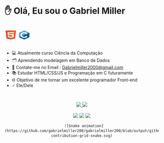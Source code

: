 # ✋ Olá, Eu sou o Gabriel Miller

<div>
  <div style="display: inline_block"><br>
  <img align="justify" alt="Gabs-HTML" height="30" width="40" src="https://raw.githubusercontent.com/devicons/devicon/master/icons/html5/html5-original.svg">
  <img align="justify" alt="Gabs-C" height="30" width="40" src="https://raw.githubusercontent.com/devicons/devicon/master/icons/c/c-original.svg">
</div>
<br>

- 💻 Atualmente curso Ciência da Computação
- 🗂️ Aprendendo modelagem em Banco de Dados
- 📧 Contate-me no Email : Gabrielmiller2000@gmail.com
- 📚 Estudar HTML/CSS/JS e Programação em C futuramente
- 🌐 Objetivo de me tornar um excelente programador Front-end
-  ♂️ Ele/Dele

##

<br>
<div align="center">
  <a href="https://github.com/GabrielMiller200">
  <img height="180em" src="https://github-readme-stats.vercel.app/api?username=gabrielmiller200&show_icons=true&theme=prussian&include_all_commits=true&count_private=true"/>
  <img height="180em" src="https://github-readme-stats.vercel.app/api/top-langs/?username=gabrielmiller200&layout=default&langs_count=5&theme=prussian"/>

<div> 
  <br>
  <a href="https://www.instagram.com/miller_sem_u/" target="_blank"><img src="https://img.shields.io/badge/-Instagram-%23E4405F?style=for-the-badge&logo=instagram&logoColor=white" target="_blank"></a>
  <a href = "mailto:gabrielmiller2000@gmail.com"><img src="https://img.shields.io/badge/Gmail-D14836?style=for-the-badge&logo=gmail&logoColor=white" target="_blank"></a>
  <a href="https://www.linkedin.com/in/gabsmiller/" target="_blank"><img src="https://img.shields.io/badge/-LinkedIn-%230077B5?style=for-the-badge&logo=linkedin&logoColor=white" target="_blank"></a>
</div>
    
      ![Snake animation](https://github.com/gabrielmiller200/gabrielmiller200/blob/output/github-contribution-grid-snake.svg)
 
</div>
 

